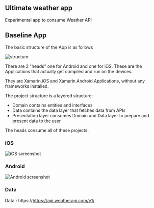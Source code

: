 ﻿Ultimate weather app
---------------------

Experimental app to consume Weather API


## Baseline App

The basic structure of the App is as follows

![structure](assets/structure.png)

There are 2 "heads" one for Android and one for iOS. These are the Applications that actually get compiled and run on the devices.

They are Xamarin.iOS and Xamarin.Android Applications, without any frameworks installed.

The project structure is a layered structure:

- Domain contains entities and interfaces
- Data contains the data layer that fetches data from APIs
- Presentation layer consumes Domain and Data layer to prepare and present data to the user

The heads consume all of these projects.

### iOS
![iOS screenshot](assets/ios.png)

### Android
![Android screenshot](assets/droid.png)

### Data
Data : https://https://api.weatherapi.com/v1/

